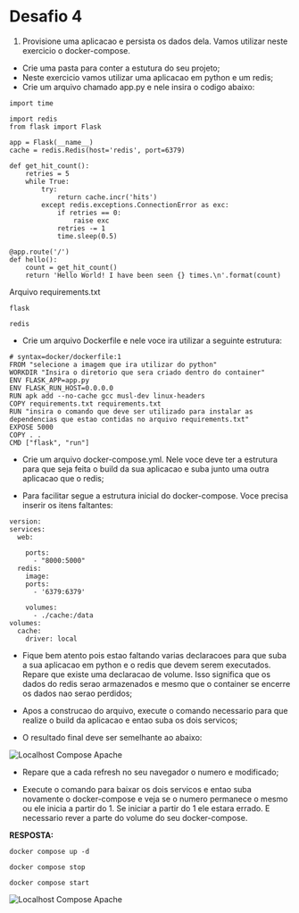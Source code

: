 # Desafio 4
1. Provisione uma aplicacao e persista os dados dela. Vamos utilizar neste exercicio o docker-compose.

 - Crie uma pasta para conter a estutura do seu projeto;
 - Neste exercicio vamos utilizar uma aplicacao em python e um redis;
 - Crie um arquivo chamado app.py e nele insira o codigo abaixo:

```
import time

import redis
from flask import Flask

app = Flask(__name__)
cache = redis.Redis(host='redis', port=6379)

def get_hit_count():
    retries = 5
    while True:
        try:
            return cache.incr('hits')
        except redis.exceptions.ConnectionError as exc:
            if retries == 0:
                raise exc
            retries -= 1
            time.sleep(0.5)

@app.route('/')
def hello():
    count = get_hit_count()
    return 'Hello World! I have been seen {} times.\n'.format(count)
```

Arquivo requirements.txt

`flask`

`redis`

 - Crie um arquivo Dockerfile e nele voce ira utilizar a seguinte estrutura:

```
# syntax=docker/dockerfile:1
FROM "selecione a imagem que ira utilizar do python"
WORKDIR "Insira o diretorio que sera criado dentro do container"
ENV FLASK_APP=app.py
ENV FLASK_RUN_HOST=0.0.0.0
RUN apk add --no-cache gcc musl-dev linux-headers
COPY requirements.txt requirements.txt
RUN "insira o comando que deve ser utilizado para instalar as dependencias que estao contidas no arquivo requirements.txt"
EXPOSE 5000
COPY . .
CMD ["flask", "run"]
````

 - Crie um arquivo docker-compose.yml. Nele voce deve ter a estrutura para que seja feita o build da sua aplicacao e suba junto uma outra aplicacao que o redis;

 - Para facilitar segue a estrutura inicial do docker-compose. Voce precisa inserir os itens faltantes:

```
version: 
services:
  web:

    ports:
      - "8000:5000"
  redis:
    image: 
    ports:
      - '6379:6379'

    volumes: 
      - ./cache:/data
volumes:
  cache:
    driver: local
```

 - Fique bem atento pois estao faltando varias declaracoes para que suba a sua aplicacao em python e o redis que devem serem executados. Repare que existe uma declaracao de volume. Isso significa que os dados do redis serao armazenados e mesmo que o container se encerre os dados nao serao perdidos;

 - Apos a construcao do arquivo, execute o comando necessario para que realize o build da aplicacao e entao suba os dois servicos;

 - O resultado final deve ser semelhante ao abaixo:

![Localhost Compose Apache](localhostCompose.png)

 - Repare que a cada refresh no seu navegador o numero e modificado;

 - Execute o comando para baixar os dois servicos e entao suba novamente o docker-compose e veja se o numero permanece o mesmo ou ele inicia a partir do 1. Se iniciar a partir do 1 ele estara errado. E necessario rever a parte do volume do seu docker-compose.

**RESPOSTA:**

`docker compose up -d`

`docker compose stop`

`docker compose start`

![Localhost Compose Apache](dockerCompose.png)


